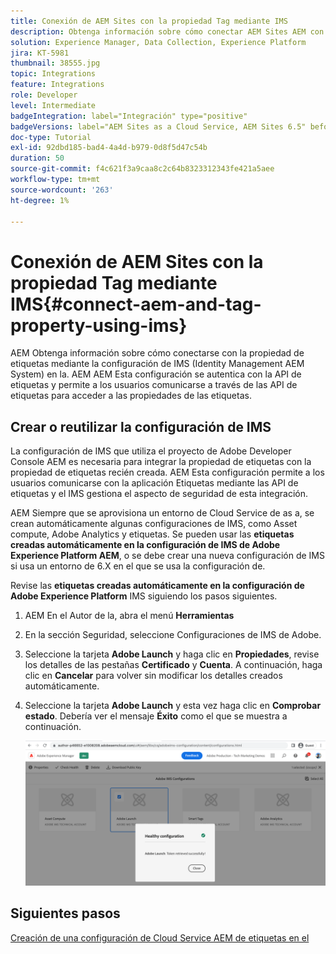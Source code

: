 ```yaml
---
title: Conexión de AEM Sites con la propiedad Tag mediante IMS
description: Obtenga información sobre cómo conectar AEM Sites AEM con la propiedad Tag mediante la configuración de IMS en la configuración de la.
solution: Experience Manager, Data Collection, Experience Platform
jira: KT-5981
thumbnail: 38555.jpg
topic: Integrations
feature: Integrations
role: Developer
level: Intermediate
badgeIntegration: label="Integración" type="positive"
badgeVersions: label="AEM Sites as a Cloud Service, AEM Sites 6.5" before-title="false"
doc-type: Tutorial
exl-id: 92dbd185-bad4-4a4d-b979-0d8f5d47c54b
duration: 50
source-git-commit: f4c621f3a9caa8c2c64b8323312343fe421a5aee
workflow-type: tm+mt
source-wordcount: '263'
ht-degree: 1%

---
```


# Conexión de AEM Sites con la propiedad Tag mediante IMS{#connect-aem-and-tag-property-using-ims}

AEM Obtenga información sobre cómo conectarse con la propiedad de etiquetas mediante la configuración de IMS (Identity Management AEM System) en la. AEM AEM Esta configuración se autentica con la API de etiquetas y permite a los usuarios comunicarse a través de las API de etiquetas para acceder a las propiedades de las etiquetas.

## Crear o reutilizar la configuración de IMS

La configuración de IMS que utiliza el proyecto de Adobe Developer Console AEM es necesaria para integrar la propiedad de etiquetas con la propiedad de etiquetas recién creada. AEM Esta configuración permite a los usuarios comunicarse con la aplicación Etiquetas mediante las API de etiquetas y el IMS gestiona el aspecto de seguridad de esta integración.

AEM Siempre que se aprovisiona un entorno de Cloud Service de as a, se crean automáticamente algunas configuraciones de IMS, como Asset compute, Adobe Analytics y etiquetas. Se pueden usar las **etiquetas creadas automáticamente en la configuración de IMS de Adobe Experience Platform AEM**, o se debe crear una nueva configuración de IMS si usa un entorno de 6.X en el que se usa la configuración de.

Revise las **etiquetas creadas automáticamente en la configuración de Adobe Experience Platform** IMS siguiendo los pasos siguientes.

1. AEM En el Autor de la, abra el menú **Herramientas**
1. En la sección Seguridad, seleccione Configuraciones de IMS de Adobe.
1. Seleccione la tarjeta **Adobe Launch** y haga clic en **Propiedades**, revise los detalles de las pestañas **Certificado** y **Cuenta**. A continuación, haga clic en **Cancelar** para volver sin modificar los detalles creados automáticamente.
1. Seleccione la tarjeta **Adobe Launch** y esta vez haga clic en **Comprobar estado**. Debería ver el mensaje **Éxito** como el que se muestra a continuación.

   ![Etiquetas con configuración de IMS correcta](assets/adobe-launch-healthy-ims-config.png)

## Siguientes pasos

[Creación de una configuración de Cloud Service AEM de etiquetas en el](create-aem-launch-cloud-service.md)
